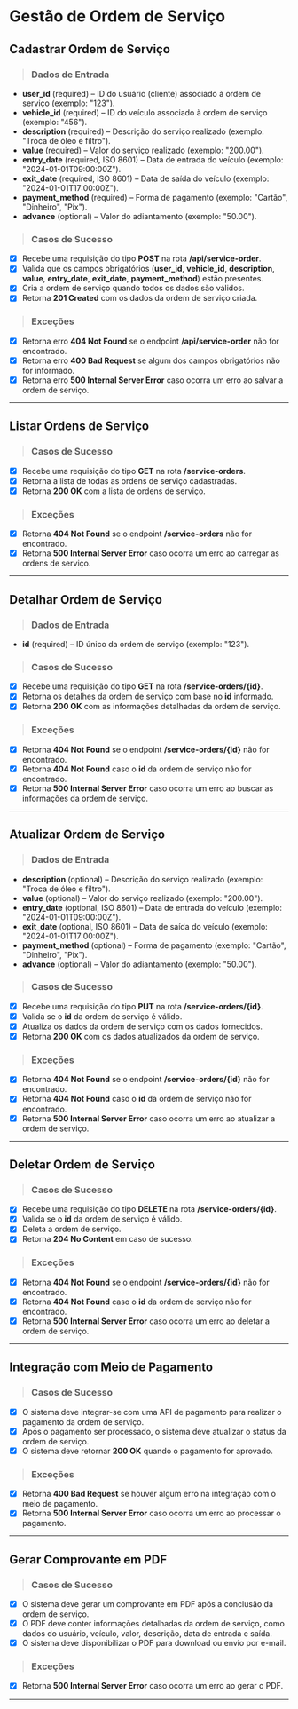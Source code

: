 # Gestão de Ordem de Serviço

## Cadastrar Ordem de Serviço

> ### Dados de Entrada
* **user_id** (required) – ID do usuário (cliente) associado à ordem de serviço (exemplo: "123").
* **vehicle_id** (required) – ID do veículo associado à ordem de serviço (exemplo: "456").
* **description** (required) – Descrição do serviço realizado (exemplo: "Troca de óleo e filtro").
* **value** (required) – Valor do serviço realizado (exemplo: "200.00").
* **entry_date** (required, ISO 8601) – Data de entrada do veículo (exemplo: "2024-01-01T09:00:00Z").
* **exit_date** (required, ISO 8601) – Data de saída do veículo (exemplo: "2024-01-01T17:00:00Z").
* **payment_method** (required) – Forma de pagamento (exemplo: "Cartão", "Dinheiro", "Pix").
* **advance** (optional) – Valor do adiantamento (exemplo: "50.00").

> ### Casos de Sucesso
* [X] Recebe uma requisição do tipo **POST** na rota **/api/service-order**.
* [X] Valida que os campos obrigatórios (**user_id**, **vehicle_id**, **description**, **value**, **entry_date**, **exit_date**, **payment_method**) estão presentes.
* [X] Cria a ordem de serviço quando todos os dados são válidos.
* [X] Retorna **201 Created** com os dados da ordem de serviço criada.

> ### Exceções
* [X] Retorna erro **404 Not Found** se o endpoint **/api/service-order** não for encontrado.
* [X] Retorna erro **400 Bad Request** se algum dos campos obrigatórios não for informado.
* [X] Retorna erro **500 Internal Server Error** caso ocorra um erro ao salvar a ordem de serviço.

---

## Listar Ordens de Serviço

> ### Casos de Sucesso
* [X] Recebe uma requisição do tipo **GET** na rota **/service-orders**.
* [X] Retorna a lista de todas as ordens de serviço cadastradas.
* [X] Retorna **200 OK** com a lista de ordens de serviço.

> ### Exceções
* [X] Retorna **404 Not Found** se o endpoint **/service-orders** não for encontrado.
* [X] Retorna **500 Internal Server Error** caso ocorra um erro ao carregar as ordens de serviço.

---

## Detalhar Ordem de Serviço

> ### Dados de Entrada
* **id** (required) – ID único da ordem de serviço (exemplo: "123").

> ### Casos de Sucesso
* [X] Recebe uma requisição do tipo **GET** na rota **/service-orders/{id}**.
* [X] Retorna os detalhes da ordem de serviço com base no **id** informado.
* [X] Retorna **200 OK** com as informações detalhadas da ordem de serviço.

> ### Exceções
* [X] Retorna **404 Not Found** se o endpoint **/service-orders/{id}** não for encontrado.
* [X] Retorna **404 Not Found** caso o **id** da ordem de serviço não for encontrado.
* [X] Retorna **500 Internal Server Error** caso ocorra um erro ao buscar as informações da ordem de serviço.

---

## Atualizar Ordem de Serviço

> ### Dados de Entrada
* **description** (optional) – Descrição do serviço realizado (exemplo: "Troca de óleo e filtro").
* **value** (optional) – Valor do serviço realizado (exemplo: "200.00").
* **entry_date** (optional, ISO 8601) – Data de entrada do veículo (exemplo: "2024-01-01T09:00:00Z").
* **exit_date** (optional, ISO 8601) – Data de saída do veículo (exemplo: "2024-01-01T17:00:00Z").
* **payment_method** (optional) – Forma de pagamento (exemplo: "Cartão", "Dinheiro", "Pix").
* **advance** (optional) – Valor do adiantamento (exemplo: "50.00").

> ### Casos de Sucesso
* [X] Recebe uma requisição do tipo **PUT** na rota **/service-orders/{id}**.
* [X] Valida se o **id** da ordem de serviço é válido.
* [X] Atualiza os dados da ordem de serviço com os dados fornecidos.
* [X] Retorna **200 OK** com os dados atualizados da ordem de serviço.

> ### Exceções
* [X] Retorna **404 Not Found** se o endpoint **/service-orders/{id}** não for encontrado.
* [X] Retorna **404 Not Found** caso o **id** da ordem de serviço não for encontrado.
* [X] Retorna **500 Internal Server Error** caso ocorra um erro ao atualizar a ordem de serviço.

---

## Deletar Ordem de Serviço

> ### Casos de Sucesso
* [X] Recebe uma requisição do tipo **DELETE** na rota **/service-orders/{id}**.
* [X] Valida se o **id** da ordem de serviço é válido.
* [X] Deleta a ordem de serviço.
* [X] Retorna **204 No Content** em caso de sucesso.

> ### Exceções
* [X] Retorna **404 Not Found** se o endpoint **/service-orders/{id}** não for encontrado.
* [X] Retorna **404 Not Found** caso o **id** da ordem de serviço não for encontrado.
* [X] Retorna **500 Internal Server Error** caso ocorra um erro ao deletar a ordem de serviço.

---

## Integração com Meio de Pagamento

> ### Casos de Sucesso
* [X] O sistema deve integrar-se com uma API de pagamento para realizar o pagamento da ordem de serviço.
* [X] Após o pagamento ser processado, o sistema deve atualizar o status da ordem de serviço.
* [X] O sistema deve retornar **200 OK** quando o pagamento for aprovado.

> ### Exceções
* [X] Retorna **400 Bad Request** se houver algum erro na integração com o meio de pagamento.
* [X] Retorna **500 Internal Server Error** caso ocorra um erro ao processar o pagamento.

---

## Gerar Comprovante em PDF

> ### Casos de Sucesso
* [X] O sistema deve gerar um comprovante em PDF após a conclusão da ordem de serviço.
* [X] O PDF deve conter informações detalhadas da ordem de serviço, como dados do usuário, veículo, valor, descrição, data de entrada e saída.
* [X] O sistema deve disponibilizar o PDF para download ou envio por e-mail.

> ### Exceções
* [X] Retorna **500 Internal Server Error** caso ocorra um erro ao gerar o PDF.

---